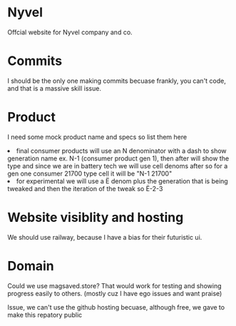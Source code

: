 # Nyvel
Offcial website for Nyvel company and co. 

# Commits
I should be the only one making commits becuase frankly, you can't code, and that is a massive skill issue.

# Product
I need some mock product name and specs so list them here
<li>final consumer products will use an N denominator with a dash to show generation name ex. N-1 (consumer product gen 1), then after will show the type and since we are in battery tech we will use cell denoms after so for a gen one consumer 21700 type cell it will be "N-1 21700" </li>
<li>for experimental we will use a Ë denom plus the generation that is being tweaked and then the iteration of the tweak so Ë-2-3</li>

# Website visiblity and hosting
We should use railway, because I have a bias for their futuristic ui.

# Domain 
Could we use magsaved.store? That would work for testing and showing progress easily to others. (mostly cuz I have ego issues and want praise)

Issue, we can't use the github hosting becuase, although free, we gave to make this repatory public
